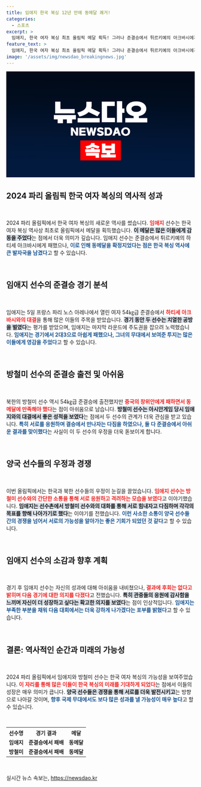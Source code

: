 ```yaml
---
title: 임애지 한국 복싱 12년 만에 동메달 쾌거!
categories:
  - 스포츠
excerpt: >
  임애지, 한국 여자 복싱 최초 올림픽 메달 획득! 그러나 준결승에서 튀르키예의 아크바시에게 석패하며 결승 진출 실패. 북한의 방철미도 동메달 목에 걸어, 두 선수의 아쉬운 사연이 주목받고 있다.
feature_text: >
  임애지, 한국 여자 복싱 최초 올림픽 메달 획득! 그러나 준결승에서 튀르키예의 아크바시에게 석패하며 결승 진출 실패. 북한의 방철미도 동메달 목에 걸어, 두 선수의 아쉬운 사연이 주목받고 있다.
image: '/assets/img/newsdao_breakingnews.jpg'
---
```


<p><img src="/assets/img/newsdao_breakingnews.jpg" alt="implanttips 속보" /></p>

<h2 data-ke-size="size26">2024 파리 올림픽 한국 여자 복싱의 역사적 성과</h2>

<p data-ke-size="size16">&nbsp;</p>

<p>2024 파리 올림픽에서 한국 여자 복싱의 새로운 역사를 썼습니다. <b><span style="color: #ee2323;">임애지</span></b> 선수는 한국 여자 복싱 역사상 최초로 올림픽에서 메달을 획득했습니다. <b><span style="background-color: #21538527;">이 메달은 많은 이들에게 감동을 주었다</span></b>는 점에서 더욱 의미가 깊습니다. 임애지 선수는 준결승에서 튀르키예의 하티세 아크바시에게 패했으나, <b><span style="color: #1a5490;">이로 인해 동메달을 확정지었다는 점은 한국 복싱 역사에 큰 발자국을 남겼다</span></b>고 할 수 있습니다.</p>

<p data-ke-size="size16">&nbsp;</p>

<h2 data-ke-size="size26">임애지 선수의 준결승 경기 분석</h2>

<p data-ke-size="size16">&nbsp;</p>

<p>임애지는 5일 프랑스 파리 노스 아레나에서 열린 여자 54㎏급 준결승에서 <b><span style="color: #ee2323;">하티세 아크바시와의 대결</span></b>을 통해 많은 이들의 주목을 받았습니다. <b><span style="background-color: #21538527;">경기 동안 두 선수는 치열한 공방을 벌였다</span></b>는 평가를 받았으며, 임애지는 마지막 라운드에 주도권을 잡으려 노력했습니다. <b><span style="color: #1a5490;">임애지는 경기에서 2대3으로 아쉽게 패했으나, 그녀의 무대에서 보여준 투지는 많은 이들에게 영감을 주었다</span></b>고 할 수 있습니다.</p>

<p data-ke-size="size16">&nbsp;</p>

<h2 data-ke-size="size26">방철미 선수의 준결승 출전 및 아쉬움</h2>

<p data-ke-size="size16">&nbsp;</p>

<p>북한의 방철미 선수 역시 54㎏급 준결승에 출전했지만 <b><span style="color: #ee2323;">중국의 창위안에게 패하면서 동메달에 만족해야 했다</span></b>는 점이 아쉬움으로 남습니다. <b><span style="background-color: #21538527;">방철미 선수는 아시안게임 당시 임애지와의 대결에서 좋은 성적을 보였다</span></b>는 점에서 두 선수의 관계가 더욱 관심을 받고 있습니다. <b><span style="color: #1a5490;">특히 서로를 응원하며 결승에서 만나자는 다짐을 하였으나, 둘 다 준결승에서 아쉬운 결과를 맞이했다</span></b>는 사실이 이 두 선수의 우정을 더욱 돋보이게 합니다.</p>

<p data-ke-size="size16">&nbsp;</p>

<h2 data-ke-size="size26">양국 선수들의 우정과 경쟁</h2>

<p data-ke-size="size16">&nbsp;</p>

<p>이번 올림픽에서는 한국과 북한 선수들의 우정이 눈길을 끌었습니다. <b><span style="color: #ee2323;">임애지 선수는 방철미 선수와의 간단한 소통을 통해 서로 응원하고 격려하는 모습을 보였다</span></b>고 이야기했습니다. <b><span style="background-color: #21538527;">임애지는 선수촌에서 방철미 선수와의 대화를 통해 서로 힘내자고 다짐하며 각각의 목표를 향해 나아가기로 했다</span></b>는 이야기를 전했습니다. <b><span style="color: #1a5490;">이런 사소한 소통이 양국 선수들 간의 경쟁을 넘어서 서로의 가능성을 알아가는 좋은 기회가 되었던 것 같다</span></b>고 할 수 있습니다.</p>

<p data-ke-size="size16">&nbsp;</p>

<h2 data-ke-size="size26">임애지 선수의 소감과 향후 계획</h2>

<p data-ke-size="size16">&nbsp;</p>

<p>경기 후 임애지 선수는 자신의 성과에 대해 아쉬움을 내비쳤으나, <b><span style="color: #ee2323;">결과에 후회는 없다고 밝히며 다음 경기에 대한 의지를 다졌다</span></b>고 전했습니다. <b><span style="background-color: #21538527;">특히 관중들의 응원에 감사함을 느끼며 자신이 더 성장하고 싶다는 확고한 의지를 보였다</span></b>는 점이 인상적입니다. <b><span style="color: #1a5490;">임애지는 부족한 부분을 채워 다음 대회에서는 더욱 강하게 나가겠다는 포부를 밝혔다</span></b>고 할 수 있습니다.</p>

<p data-ke-size="size16">&nbsp;</p>

<h2 data-ke-size="size26">결론: 역사적인 순간과 미래의 가능성</h2>

<p data-ke-size="size16">&nbsp;</p>

<p>2024 파리 올림픽에서 임애지와 방철미 선수는 한국 여자 복싱의 가능성을 보여주었습니다. <b><span style="color: #ee2323;">이 자리를 통해 많은 이들이 한국 복싱의 미래를 기대하게 되었다</span></b>는 점에서 이들의 성장은 매우 의미가 큽니다. <b><span style="background-color: #21538527;">양국 선수들은 경쟁을 통해 서로를 더욱 발전시키고</span></b>는 방향으로 나아갈 것이며, <b><span style="color: #1a5490;">향후 국제 무대에서도 보다 많은 성과를 낼 가능성이 매우 높다</span></b>고 할 수 있습니다.</p>

<p data-ke-size="size16">&nbsp;</p>

<table style="width:100%">
  <tr>
    <th style="text-align: center;">선수명</th>
    <th style="text-align: center;">경기 결과</th>
    <th style="text-align: center;">메달</th>
  </tr>
  <tr>
    <td style="text-align: center; height: 17px;"><b>임애지</b></td>
    <td style="text-align: center; height: 17px;"><b>준결승에서 패배</b></td>
    <td style="text-align: center; height: 17px;"><b>동메달</b></td>
  </tr>
  <tr>
    <td style="text-align: center; height: 17px;"><b>방철미</b></td>
    <td style="text-align: center; height: 17px;"><b>준결승에서 패배</b></td>
    <td style="text-align: center; height: 17px;"><b>동메달</b></td>
  </tr>
</table>

<p data-ke-size="size16">&nbsp;</p>
실시간 뉴스 속보는, <a href="https://newsdao.kr" rel="dofollow">https://newsdao.kr</a>


